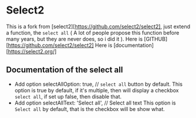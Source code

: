 Select2
=======


This is a fork from [select2][https://github.com/select2/select2], just extend a function, the `select all` ( A lot of people propose this function before many years, but they are never does, so i did it ).
Here is [GITHUB][https://github.com/select2/select2]
Here is [documentation][https://select2.org/]

Documentation of the select all
---------

* Add option selectAllOption: true, // `select all` button by default.
    This option is true by default, if it's multiple, then will display a checkbox `select all`, if set up false, then disable that.
* Add option selectAllText: 'Select all', // Select all text
    This option is `Select all` by default, that is the checkbox will be show what.
